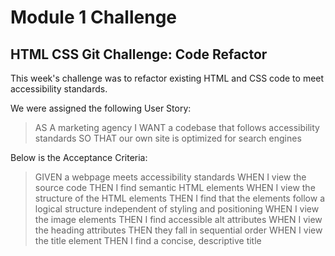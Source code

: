 # Module 1 Challenge

## HTML CSS Git Challenge: Code Refactor

This week's challenge was to refactor existing HTML and CSS code to meet accessibility standards.

We were assigned the following User Story:

> AS A marketing agency
> I WANT a codebase that follows accessibility standards
> SO THAT our own site is optimized for search engines

Below is the Acceptance Criteria:

> GIVEN a webpage meets accessibility standards
> WHEN I view the source code
> THEN I find semantic HTML elements
> WHEN I view the structure of the HTML elements
> THEN I find that the elements follow a logical structure independent of styling and positioning
> WHEN I view the image elements
> THEN I find accessible alt attributes
> WHEN I view the heading attributes
> THEN they fall in sequential order
> WHEN I view the title element
> THEN I find a concise, descriptive title
